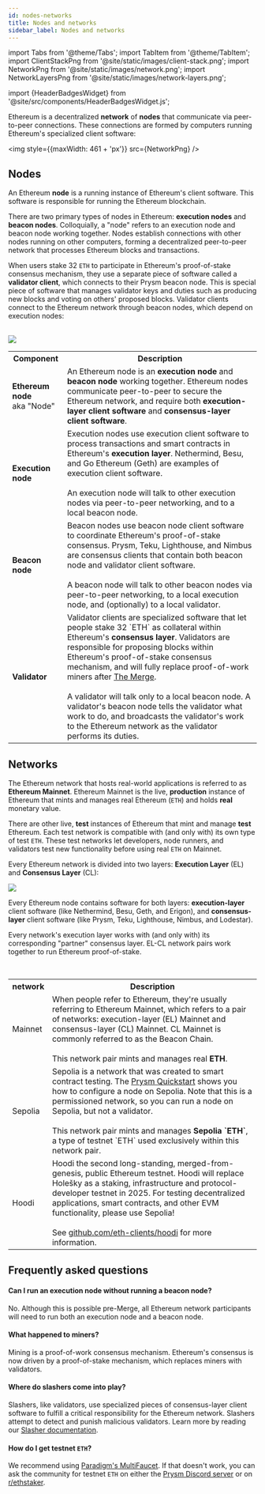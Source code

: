 ```yaml
---
id: nodes-networks
title: Nodes and networks
sidebar_label: Nodes and networks
---
```


import Tabs from '@theme/Tabs';
import TabItem from '@theme/TabItem';
import ClientStackPng from '@site/static/images/client-stack.png';
import NetworkPng from '@site/static/images/network.png';
import NetworkLayersPng from '@site/static/images/network-layers.png';

import {HeaderBadgesWidget} from '@site/src/components/HeaderBadgesWidget.js';

<HeaderBadgesWidget />

Ethereum is a decentralized **network** of **nodes** that communicate via peer-to-peer connections. These connections are formed by computers running Ethereum's specialized client software:

<img style={{maxWidth: 461 + 'px'}} src={NetworkPng} /> 


## Nodes

An Ethereum **node** is a running instance of Ethereum's client software. This software is responsible for running the Ethereum blockchain. 

There are two primary types of nodes in Ethereum: **execution nodes** and **beacon nodes**. Colloquially, a "node" refers to an execution node and beacon node working together. Nodes establish connections with other nodes running on other computers, forming a decentralized peer-to-peer network that processes Ethereum blocks and transactions.

When users stake 32 `ETH` to participate in Ethereum's proof-of-stake consensus mechanism, they use a separate piece of software called a **validator client**, which connects to their Prysm beacon node. This is special piece of software that manages validator keys and duties such as producing new blocks and voting on others' proposed blocks. Validator clients connect to the Ethereum network through beacon nodes, which depend on execution nodes:

<br />

<img src={ClientStackPng} /> 

<br />

<table>
    <tbody>
      <tr>
          <th style={{minWidth: 170 + 'px'}}>Component</th> 
          <th>Description</th>
      </tr>
      <tr>
        <td><strong>Ethereum node</strong><br />aka "Node"</td>
        <td>An Ethereum node is an <strong>execution node</strong> and <strong>beacon node</strong> working together. Ethereum nodes communicate peer-to-peer to secure the Ethereum network, and require both <strong>execution-layer client software</strong> and <strong>consensus-layer client software</strong>.</td>
      </tr> 
      <tr>
        <td><strong>Execution node</strong></td>
        <td>Execution nodes use execution client software to process transactions and smart contracts in Ethereum's <strong>execution layer</strong>. Nethermind, Besu, and Go Ethereum (Geth) are examples of execution client software.<br /> <br />An execution node will talk to other execution nodes via peer-to-peer networking, and to a local beacon node.</td>
      </tr>
      <tr>
        <td><strong>Beacon node</strong></td>
        <td>Beacon nodes use beacon node client software to coordinate Ethereum's proof-of-stake consensus. Prysm, Teku, Lighthouse, and Nimbus are consensus clients that contain both beacon node and validator client software. <br /> <br />A beacon node will talk to other beacon nodes via peer-to-peer networking, to a local execution node, and (optionally) to a local validator.</td>
      </tr>
      <tr>
        <td><strong>Validator</strong></td>
        <td>Validator clients are specialized software that let people stake 32 `ETH` as collateral within Ethereum's <strong>consensus layer</strong>. Validators are responsible for proposing blocks within Ethereum's proof-of-stake consensus mechanism, and will fully replace proof-of-work miners after <a href='https://ethereum.org/en/upgrades/merge/'>The Merge</a>. <br /> <br />A validator will talk only to a local beacon node. A validator's beacon node tells the validator what work to do, and broadcasts the validator's work to the Ethereum network as the validator performs its duties.</td>
      </tr>
    </tbody>
</table>


## Networks

The Ethereum network that hosts real-world applications is referred to as **Ethereum Mainnet**. Ethereum Mainnet is the live, **production** instance of Ethereum that mints and manages real Ethereum (`ETH`) and holds **real** monetary value.

There are other live, **test** instances of Ethereum that mint and manage **test** Ethereum. Each test network is compatible with (and only with) its own type of test `ETH`. These test networks let developers, node runners, and validators test new functionality before using real `ETH` on Mainnet.

Every Ethereum network is divided into two layers: **Execution Layer** (EL) and **Consensus Layer** (CL):

<img src={NetworkLayersPng} /> 

<br />

Every Ethereum node contains software for both layers: **execution-layer** client software (like Nethermind, Besu, Geth, and Erigon), and **consensus-layer** client software (like Prysm, Teku, Lighthouse, Nimbus, and Lodestar).

Every network's execution layer works with (and only with) its corresponding "partner" consensus layer. EL-CL network pairs work together to run Ethereum proof-of-stake.

<br />

<table>
    <tr>
        <th style={{minWidth: 160 + 'px'}}>network</th> 
        <th>Description</th>
    </tr>
    <tr>
      <td>Mainnet</td>
      <td>When people refer to Ethereum, they're usually referring to Ethereum Mainnet, which refers to a pair of networks: execution-layer (EL) Mainnet and consensus-layer (CL) Mainnet. CL Mainnet is commonly referred to as the Beacon Chain.<br/><br/>This network pair mints and manages real <strong>ETH</strong>.</td>
    </tr> 
    <tr>
      <td>Sepolia</td>
      <td>Sepolia is a network that was created to smart contract testing. The <a href='/install/install-with-script'>Prysm Quickstart</a> shows you how to configure a node on Sepolia. Note that this is a permissioned network, so you can run a node on Sepolia, but not a validator.<br/><br/>This network pair mints and manages <strong>Sepolia `ETH`</strong>, a type of testnet `ETH` used exclusively within this network pair.</td>
    </tr>
    <tr>
      <td>Hoodi</td>
      <td>Hoodi the second long-standing, merged-from-genesis, public Ethereum testnet. Hoodi will replace Holešky as a staking, infrastructure and protocol-developer testnet in 2025. For testing decentralized applications, smart contracts, and other EVM functionality, please use Sepolia! <br/><br/> See <a
      href="https://github.com/eth-clients/hoodi">github.com/eth-clients/hoodi</a> for more
      information.</td>
    </tr>
</table>



## Frequently asked questions

#### Can I run an execution node without running a beacon node?
No. Although this is possible pre-Merge, all Ethereum network participants will need to run both an execution node and a beacon node.

#### What happened to miners?
Mining is a proof-of-work consensus mechanism. Ethereum's consensus is now driven by a proof-of-stake mechanism, which replaces miners with validators.

#### Where do slashers come into play?
Slashers, like validators, use specialized pieces of consensus-layer client software to fulfill a critical responsibility for the Ethereum network. Slashers attempt to detect and punish malicious validators. Learn more by reading our [Slasher documentation](/prysm-usage/slasher.md).

#### How do I get testnet `ETH`?
We recommend using [Paradigm's MultiFaucet](https://faucet.paradigm.xyz/). If that doesn't work, you can ask the community for testnet `ETH` on either the [Prysm Discord server](https://discord.gg/prysm) or on [r/ethstaker](https://www.reddit.com/r/ethstaker).
